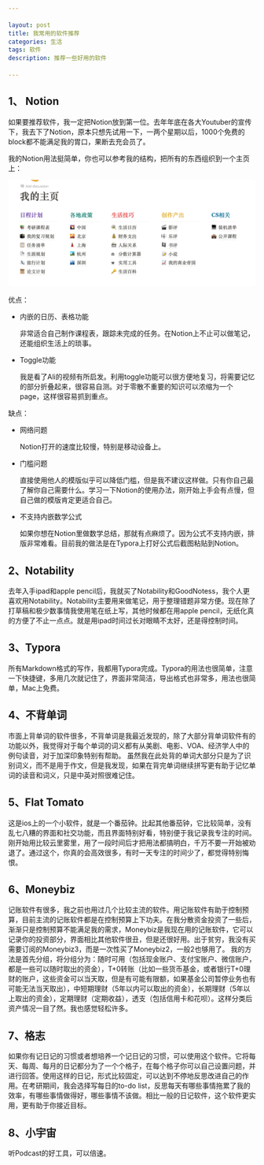 ```yaml
---

layout: post
title: 我常用的软件推荐
categories: 生活
tags: 软件
description: 推荐一些好用的软件

---
```




## 1、 Notion

如果要推荐软件，我一定把Notion放到第一位。去年年底在各大Youtuber的宣传下，我去下了Notion，原本只想先试用一下，一两个星期以后，1000个免费的block都不能满足我的胃口，果断去充会员了。

我的Notion用法挺简单，你也可以参考我的结构，把所有的东西组织到一个主页上：

![image-1](/images/posts/mysite.png)

优点：

- 内嵌的日历、表格功能

  非常适合自己制作课程表，跟踪未完成的任务。在Notion上不止可以做笔记，还能组织生活上的琐事。

- Toggle功能

  我是看了Ali的视频有所启发。利用toggle功能可以很方便地复习，将需要记忆的部分折叠起来，很容易自测。对于零散不重要的知识可以浓缩为一个page，这样很容易抓到重点。

缺点：

- 网络问题

  Notion打开的速度比较慢，特别是移动设备上。

- 门槛问题

  直接使用他人的模版似乎可以降低门槛，但是我不建议这样做。只有你自己最了解你自己需要什么。学习一下Notion的使用办法，刚开始上手会有点慢，但自己做的模版肯定更适合自己。

- 不支持内嵌数学公式

  如果你想在Notion里做数学总结，那就有点麻烦了。因为公式不支持内嵌，排版非常难看。目前我的做法是在Typora上打好公式后截图粘贴到Notion。

## 2、Notability

去年入手ipad和apple pencil后，我就买了Notability和GoodNotess，我个人更喜欢用Notability。Notability主要用来做笔记，用于整理错题非常方便。现在除了打草稿和极少数事情我使用笔在纸上写，其他时候都在用apple pencil，无纸化真的方便了不止一点点。就是用ipad时间过长对眼睛不太好，还是得控制时间。

## 3、Typora

所有Markdown格式的写作，我都用Typora完成。Typora的用法也很简单，注意一下快捷键，多用几次就记住了，界面非常简洁，导出格式也非常多，用法也很简单，Mac上免费。

## 4、不背单词

市面上背单词的软件很多，不背单词是我最近发现的，除了大部分背单词软件有的功能以外，我觉得对于每个单词的词义都有从美剧、电影、VOA、经济学人中的例句读音，对于加深印象特别有帮助。
虽然我在此处背的单词大部分只是为了识别词义，而不是用于作文，但是我发现，如果在背完单词继续拼写更有助于记忆单词的读音和词义，只是中英对照很难记住。

## 5、Flat Tomato

这是ios上的一个小软件，就是一个番茄钟。比起其他番茄钟，它比较简单，没有乱七八糟的界面和社交功能，而且界面特别好看，特别便于我记录我专注的时间。刚开始用比较云里雾里，用了一段时间后才把用法都搞明白，千万不要一开始被劝退了。通过这个，你真的会高效很多，有时一天专注的时间少了，都觉得特别悔恨。

## 6、Moneybiz

记账软件有很多，我之前也用过几个比较主流的软件。用记账软件有助于控制预算，目前主流的记账软件都是在控制预算上下功夫。在我分散资金投资了一些后，渐渐只是控制预算不能满足我的需求，Moneybiz是我现在用的记账软件，它可以记录你的投资部分，界面相比其他软件很丑，但是还很好用。出于贫穷，我没有买需要订阅的Moneybiz3，而是一次性买了Moneybiz2，一般2也够用了。
我的方法是首先分组，将分组分为：随时可用（包括现金账户、支付宝账户、微信账户，都是一些可以随时取出的资金），T+0转账（比如一些货币基金，或者银行T+0理财的账户，这些资金可以当天取，但是有可能有限额，如果基金公司暂停业务也有可能无法当天取出），中短期理财（5年以内可以取出的资金），长期理财（5年以上取出的资金），定期理财（定期收益），透支（包括信用卡和花呗）。这样分类后资产情况一目了然。我也感觉轻松许多。

## 7、格志

如果你有记日记的习惯或者想培养一个记日记的习惯，可以使用这个软件。它将每天、每周、每月的日记都分为了一个个格子，在每个格子你可以自己设置问题，并进行回答。使用这样的日记，形式比较固定，可以达到不停地反思改进自己的作用。在考研期间，我会选择写每日的to-do list，反思每天有哪些事情拖累了我的效率，有哪些事情做得好，哪些事情不该做。相比一般的日记软件，这个软件更实用，更有助于你接近目标。

## 8、小宇宙

听Podcast的好工具，可以倍速。